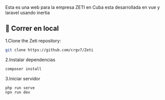 Esta es una web para la empresa ZETI en Cuba esta desarrollada en vue y laravel usando inertia

## 🚀 Correr en local

1.Clone the Zeti repository:

```sh
git clone https://github.com/crgv7/Zeti
```

2.Instalar dependencias

```bash
composer install
```

3.Iniciar servidor

```bash
php run serve
npn run dev
```


